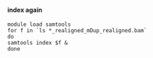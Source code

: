 #### index again
```
module load samtools
for f in `ls *_realigned_mDup_realigned.bam`
do
samtools index $f &
done
```
